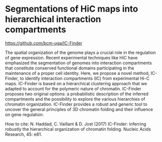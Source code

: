 # Segmentations of HiC maps into hierarchical interaction compartments 

https://github.com/bcm-uga/IC-Finder

The spatial organization of the genome plays a crucial role in the regulation of gene expression. Recent experimental techniques like HiC have emphasized the segmentation of genomes into interaction compartments that constitute conserved functional domains participating in the maintenance of a proper cell identity. Here, we propose a novel method, IC-Finder, to identify interaction compartments (IC) from experimental Hi-C maps. IC-Finder is based on a hierarchical clustering approach that we adapted to account for the polymeric nature of chromatin. IC-Finder proposes two original options: a probabilistic description of the inferred compartments and the possibility to explore the various hierarchies of chromatin organization. IC-Finder provides a robust and generic tool to uncover the general principles of 3D chromatin folding and their influence on gene regulation.

How to cite: N. Haddad, C. Vaillant & D. Jost (2017) IC-Finder: inferring robustly the hierarchical organization of chromatin folding. Nucleic Acids Research, 45: e81.
